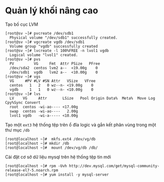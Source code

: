# Quản lý khối nâng cao
Tạo bố cục LVM
```
[root@sv ~]# pvcreate /dev/sdb1
  Physical volume "/dev/sdb1" successfully created.
[root@sv ~]# vgcreate vgdb /dev/sdb1
  Volume group "vgdb" successfully created
[root@sv ~]# lvcreate -l 100%FREE -n lvol1 vgdb
  Logical volume "lvol1" created.
[root@sv ~]# pvs
  PV         VG     Fmt  Attr PSize   PFree
  /dev/sda2  centos lvm2 a--  <19.00g    0
  /dev/sdb1  vgdb   lvm2 a--  <10.00g    0
[root@sv ~]# vgs
  VG     #PV #LV #SN Attr   VSize   VFree
  centos   1   2   0 wz--n- <19.00g    0
  vgdb     1   1   0 wz--n- <10.00g    0
[root@sv ~]# lvs
  LV    VG     Attr       LSize   Pool Origin Data%  Meta%  Move Log Cpy%Sync Convert
  root  centos -wi-ao---- <17.00g                           
  swap  centos -wi-ao----   2.00g                           
  lvol1 vgdb   -wi-a----- <10.00g                           
```
Tạo một `ext3` hệ thống tệp trên ổ đĩa logic và gắn kết phân vùng trong một thư mục `/db`
```
[root@localhost ~]#  mkfs.ext4 /dev/vg/db
[root@localhost ~]# mkdir /db
[root@localhost ~]#  mount /dev/vg/db /db/
```

Cài đặt cơ sở dữ liệu mysql trên hệ thống tệp tin mới
```
[root@localhost ~]# rpm -Uvh http://dev.mysql.com/get/mysql-community-release-el7-5.noarch.rpm
[root@localhost ~]# yum install -y mysql-server
